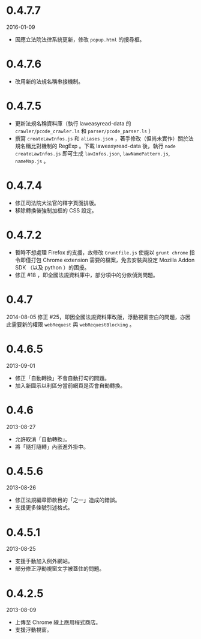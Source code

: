 # 0.4.7.7
2016-01-09
* 因應立法院法律系統更新，修改 `popup.html` 的搜尋框。

# 0.4.7.6
* 改用新的法規名稱串接機制。

# 0.4.7.5
* 更新法規名稱資料庫（執行 laweasyread-data 的 `crawler/pcode_crawler.ls` 和 `parser/pcode_parser.ls` ）
* 撰寫 `createLawInfos.js` 和 `aliases.json` ，著手修改（但尚未實作）關於法規名稱比對機制的 RegExp 。下載 laweasyread-data 後，執行 `node createLawInfos.js` 即可生成 `lawInfos.json`, `lawNamePattern.js`, `nameMap.js` 。

# 0.4.7.4
* 修正司法院大法官的釋字頁面排版。
* 移除轉換後強制加框的 CSS 設定。

# 0.4.7.2
* 暫時不想處理 Firefox 的支援，故修改 `Gruntfile.js` 使能以 `grunt chrome` 指令即僅打包 Chrome extension 需要的檔案，免去安裝與設定 Mozilla Addon SDK （以及 python ）的困擾。
* 修正 #18 ，即全國法規資料庫中，部分項中的分款偵測問題。

# 0.4.7
2014-08-05
修正 #25，即因全國法規資料庫改版，浮動視窗空白的問題，亦因此需要新的權限 `webRequest` 與 `webRequestBlocking` 。

# 0.4.6.5
2013-09-01
* 修正「自動轉換」不會自動打勾的問題。
* 加入新圖示以利區分當前網頁是否會自動轉換。

# 0.4.6
2013-08-27
* 允許取消「自動轉換」。
* 將「隨打隨轉」內嵌進外掛中。

# 0.4.5.6
2013-08-26
* 修正法規編章節款目的「之一」造成的錯誤。
* 支援更多條號引述格式。

# 0.4.5.1
2013-08-25
* 支援手動加入例外網站。
* 部分修正浮動視窗文字被蓋住的問題。

# 0.4.2.5
2013-08-09
* 上傳至 Chrome 線上應用程式商店。
* 支援浮動視窗。

